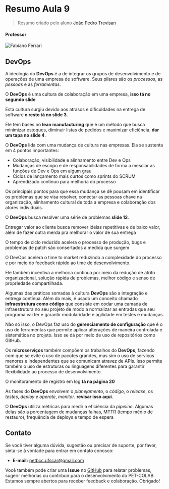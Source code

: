 # Resumo Aula 9
> Resumo criado pelo aluno [João Pedro Trevisan](https://www.linkedin.com/in/joao-pedro-trevisan)

#### Professor
![Fabiano Ferrari](https://img.shields.io/badge/Fabiano_Ferrari-%2300599C.svg?style=for-the-badge&logo=GoogleScholar&logoColor=white)

## DevOps
A ideologia do **DevOps** é a de integrar os grupos de desenvolvimento e de operações de uma empresa de software. Seus pilares são os *processos*, as *pessoas* e as *ferramentas*.

O **DevOps** é uma cultura de colaboração em uma empresa, i**sso tá no segundo slide**

Esta cultura surgiu devido aos atrasos e dificuldades na entrega de software **o resto tá no slide 3**.

Ele tem bases no **lean manufacturing** que é um método que busca minimizar estoques, diminuir listas de pedidos e maximizar eficiência. **dar um tapa no slide 4**.

O **DevOps** lida com uma mudança de cultura nas empresas. Ela se sustenta em 4 pontos importantes:
+ Colaboração, visibilidade e alinhamento entre Dev e Ops
+ Mudanças de escopo e de responsabilidades de forma a mesclar as funções de Dev e Ops em algum grau
+ Ciclos de lançamento mais curtos como sprints do SCRUM
+ Aprendizado contínuo para melhoria do processo

Os principais pontos para que essa mudança se dê pousam em identificar os problemas que se visa resolver, conectar as pessoas chave na organização, alinhamento cultural de toda a empresa e colaboração dos atores individuais.

O **DevOps** busca resolver uma série de problemas **slide 12**.

Entregar valor ao cliente busca remover ideias repetitivas e de baixo valor, além de fazer outra merda pra melhorar o valor de sua entrega

O tempo de ciclo reduzido acelera o processo de produção, bugs e problemas de patch são consertados a medida que surgem

O DevOps acelera o time to market reduzindo a complexidade do processo e por meio do feedback rápido ao time de desenvolvimento.

Ele também incentiva a melhoria contínua por meio da redução de atrito organizacional, solução rápida de problemas, melhor código e senso de propriedade compartilhada.

Algumas das práticas somadas à cultura **DevOps** são a integração e entrega contínua. Além do mais, é usado um conceito chamado **infraestrutura como código** que consiste em codar uma camada de infraestrutura no seu projeto de modo a normalizar as entradas que seu programa vai ter e garantir modularidade e agilidade em testes e mudanças.

Não só isso, o DevOps faz uso do **gerenciamento de configuração** que é o uso de ferramentas que permite aplicar alterações de maneira controlada e sistemática no projeto. Isso se dá por meio de uso de repositórios como GitHub.

Os **microserviços** também compõem os trabalhos do **DevOps**, fazendo com que se evite o uso de pacotes grandes, mas sim o uso de serviços menores e independentes que se comunicam atravez de APIs. Isso permite também o uso de estruturas ou linguagens diferentes para garantir flexibilidade ao processo de desenvolvimento.

O monitoramento de registro em log **tá na página 20**

As fases do **DevOps** envolvem o *planejamento*, o *código*, o *release*, os *testes*, *deploy e operate*, *monitor*. **revisar isso aqui**.

O **DevOps** utiliza métricas para medir a eficiência da *pipeline*. Algumas delas são a porcentagem de mudanças falhas, MTTR (tempo médio de restauro), frequência de deploys e tempo de espera


## Contato
Se você tiver alguma dúvida, sugestão ou precisar de suporte, por favor, sinta-se à vontade para entrar em contato conosco:

- **E-mail:** petbcc.ufscar@gmail.com

Você também pode criar uma **Issue** no [GitHub](https://github.com/petbccufscar/pet-colab/issues) para relatar problemas, sugerir melhorias ou contribuir para o desenvolvimento do PET-COLAB. Estamos sempre abertos para receber feedback e colaboração. Obrigado!

